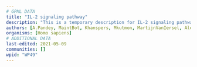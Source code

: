 ```yaml
---
# GPML DATA
title: "IL-2 signaling pathway"
description: "This is a temporary description for IL-2 signaling pathway"
authors: [A.Pandey, MaintBot, Khanspers, Mkutmon, MartijnVanIersel, AlexanderPico, NetPath, Christine Chichester, Fehrhart, Egonw, Eweitz]
organisms: [Homo sapiens]
# ADDITIONAL DATA
last-edited: 2021-05-09
communities: []
wpid: "WP49"
---
```

